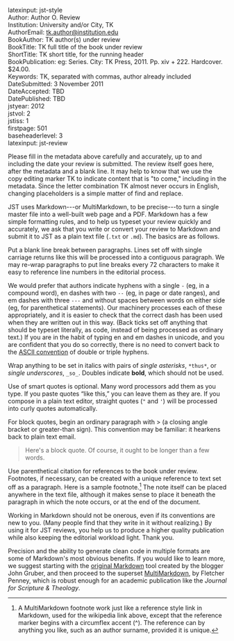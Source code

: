 latexinput: jst-style  
Author:           Author O. Review  
Institution:      University and/or City, TK  
AuthorEmail:      tk.author@institution.edu  
BookAuthor:       TK author(s) under review  
BookTitle:        TK full title of the book under review  
ShortTitle:       TK short title, for the running header  
BookPublication:  eg: Series. City: TK Press, 2011. Pp. xiv + 222. Hardcover. $24.00.  
Keywords:         TK, separated with commas, author already included  
DateSubmitted:    3 November 2011  
DateAccepted:     TBD  
DatePublished:    TBD  
jstyear:          2012  
jstvol:           2  
jstiss:           1  
firstpage:        501  
baseheaderlevel:  3  
latexinput: jst-review  

Please fill in the metadata above carefully and accurately, up to and
including the date your review is submitted.  The review itself goes
here, after the metadata and a blank line. It may help to know that we
use the copy editing marker TK to indicate content that is "to come,"
including in the metadata. Since the letter combination TK almost never
occurs in English, changing placeholders is a simple matter of find and
replace.

JST uses Markdown---or MultiMarkdown, to be precise---to turn a single
master file into a well-built web page and a PDF. Markdown has a few
simple formatting rules, and to help us typeset your review quickly and
accurately, we ask that you write or convert your review to Markdown and
submit it to JST as a plain text file (`.txt` or `.md`). The basics are
as follows.

Put a blank line break between paragraphs. Lines set off with single
carriage returns 
like this 
will be processed into a contiguous paragraph. We may re-wrap
paragraphs to put line breaks every 72 characters to make it easy to
reference line numbers in the editorial process.

We would prefer that authors indicate hyphens with a single `-` (eg, in
a compound word), en dashes with two `--` (eg, in page or date ranges),
and em dashes with three `---` and without spaces between words on
either side (eg, for parenthetical statements). Our machinery processes
each of these appropriately, and it is easier to check that the correct
dash has been used when they are written out in this way. (Back ticks
set off anything that should be typeset literally, as code, instead of
being processed as ordinary text.) If you are in the habit of typing en
and em dashes in unicode, and you are confident that you do so
correctly, there is no need to convert back to the [ASCII
convention][dash] of double or triple hyphens.

[dash]: http://en.wikipedia.org/wiki/Dash

Wrap anything to be set in italics with pairs of *single asterisks*,
`*thus*`, or _single underscores_, `_so_`. Doubles indicate **bold**,
which should not be used.

Use of smart quotes is optional. Many word processors add them as you
type. If you paste quotes “like this,” you can leave them as they are.
If you compose in a plain text editor, straight quotes (`"` and `'`)
will be processed into curly quotes automatically.

For block quotes, begin an ordinary paragraph with > (a closing angle
bracket or greater-than sign). This convention may be familiar: it
hearkens back to plain text email.

> Here's a block quote. Of course, it ought to be longer than a few
words.

Use parenthetical citation for references to the book under review.
Footnotes, if necessary, can be created with a unique reference to text
set off as a paragraph. Here is a sample footnote.[^footnote1] The note
itself can be placed anywhere in the text file, although it makes sense
to place it beneath the paragraph in which the note occurs, or at the
end of the document.

[^footnote1]: A MultiMarkdown footnote work just like a reference style
link in Markdown, used for the wikipedia link above, except that the
reference marker begins with a circumflex accent (^). The reference can
by anything you like, such as an author surname, provided it is unique.

Working in Markdown should not be onerous, even if its conventions are
new to you. (Many people find that they write in it without realizing.)
By using it for JST reviews, you help us to produce a higher quality
publication while also keeping the editorial workload light. Thank you.

Precision and the ability to generate clean code in multiple formats are
some of Markdown's most obvious benefits. If you would like to learn
more, we suggest starting with the [original Markdown][daringfireball]
tool created by the blogger John Gruber, and then proceed to the
superset [MultiMarkdown][fletcherpenney], by Fletcher Penney, which is
robust enough for an academic publication like the *Journal for
Scripture & Theology*.

[daringfireball]: http://daringfireball.net/projects/markdown/
[fletcherpenney]: http://fletcherpenney.net/multimarkdown/